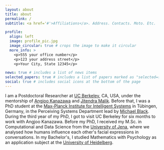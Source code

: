 ```yaml
---
layout: about
title: about
permalink: /
subtitle: <a href='#'>Affiliations</a>. Address. Contacts. Moto. Etc.

profile:
  align: left
  image: profile_pic.jpg
  image_circular: true # crops the image to make it circular
  more_info: >
    <p>555 your office number</p>
    <p>123 your address street</p>
    <p>Your City, State 12345</p>

news: true # includes a list of news items
selected_papers: true # includes a list of papers marked as "selected={true}"
social: true # includes social icons at the bottom of the page
---
```


I am a Postdoctoral Researcher at [UC Berkeley](https://bair.berkeley.edu/), CA, USA, under the mentorship of [Angjoo Kanazawa](https://people.eecs.berkeley.edu/~kanazawa/) and [Jitendra Malik](http://people.eecs.berkeley.edu/~malik/). Before that, I was a PhD student at the [Max-Planck Institute for Intelligent Systems](https://is.mpg.de/) in Tübingen, Germany, in the Perceiving Systems Department lead by [Michael Black](https://ps.is.mpg.de/person/black). During the third year of my PhD, I got to visit UC Berkeley for six months to work with Angjoo Kanazawa. Before my PhD, I received my M.Sc. in Computational and Data Science from the [University of Jena](https://www.uni-jena.de/), where we analysed how humans influence each other's facial expressions in conversations. In my Bachelor's, I studied Mathematics with Psychology as an application subject at the [University of Heidelberg](https://www.uni-heidelberg.de/de).